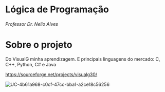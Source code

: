 # Lógica de Programação
###### Professor Dr. Nelio Alves

# Sobre o projeto

Do VisualG minha aprendizagem. E principais linguagens do mercado: C, C++, Python, C# e Java

https://sourceforge.net/projects/visualg30/

![UC-4b61a968-c0cf-47cc-bba1-a2ce18c56256](https://user-images.githubusercontent.com/109391940/210479111-050eef6b-3693-4e01-a5ea-128a359a946f.jpg)
